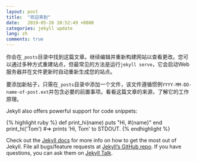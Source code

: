 ```yaml
---
layout: post
title:  "欢迎来到"
date:   2019-05-26 10:52:49 +0800
categories: jekyll update
lang: zh
comments: true
---
```

你会在`_posts`目录中找到这篇文章。继续编辑并重新构建网站以查看更改。您可以通过多种方式重建站点，但最常见的方法是运行`jekyll serve`，它会启动Web服务器并在文件更新时自动重新生成您的站点。 

要添加新帖子，只需在`_posts`目录中添加一个文件，该文件遵循惯例`YYYY-MM-DD-name-of-post.ext`并包含必要的前置事项。看看这篇文章的来源，了解它的工作原理。 

Jekyll also offers powerful support for code snippets:

{% highlight ruby %}
def print_hi(name)
  puts "Hi, #{name}"
end
print_hi('Tom')
#=> prints 'Hi, Tom' to STDOUT.
{% endhighlight %}

Check out the [Jekyll docs][jekyll-docs] for more info on how to get the most out of Jekyll. File all bugs/feature requests at [Jekyll’s GitHub repo][jekyll-gh]. If you have questions, you can ask them on [Jekyll Talk][jekyll-talk].

[jekyll-docs]: https://jekyllrb.com/docs/home
[jekyll-gh]:   https://github.com/jekyll/jekyll
[jekyll-talk]: https://talk.jekyllrb.com/
